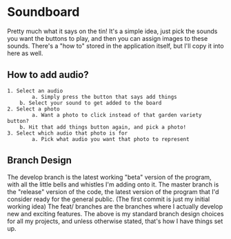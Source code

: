 # Soundboard
Pretty much what it says on the tin! It's a simple idea, just pick the sounds you want the buttons to play, and then you can assign images to these sounds.
There's a "how to" stored in the application itself, but I'll copy it into here as well.
## How to add audio?
	1. Select an audio
    		a. Simply press the button that says add things
		b. Select your sound to get added to the board
	2. Select a photo
    		a. Want a photo to click instead of that garden variety button?
		b. Hit that add things button again, and pick a photo!
	3. Select which audio that photo is for
    		a. Pick what audio you want that photo to represent
## Branch Design
The develop branch is the latest working "beta" version of the program, with all the little bells and whistles I'm adding onto it.
The master branch is the "release" version of the code, the latest version of the program that I'd consider ready for the general public. (The first commit is just my initial working idea)
The feat/ branches are the branches where I actually develop new and exciting features. 
The above is my standard branch design choices for all my projects, and unless otherwise stated, that's how I have things set up.
